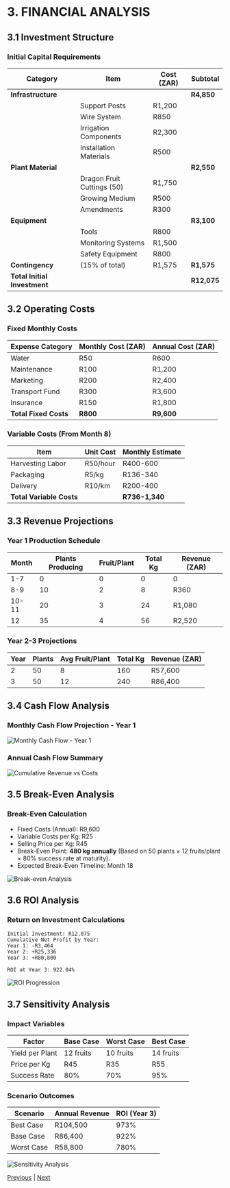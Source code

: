
# 3. FINANCIAL ANALYSIS

## 3.1 Investment Structure

### Initial Capital Requirements
| **Category**        | **Item**               | **Cost (ZAR)** | **Subtotal** |
|---------------------|-----------------------|----------------|--------------|
| **Infrastructure**  |                       |                | **R4,850**   |
|                     | Support Posts         | R1,200         |              |
|                     | Wire System           | R850           |              |
|                     | Irrigation Components | R2,300         |              |
|                     | Installation Materials| R500           |              |
| **Plant Material**  |                       |                | **R2,550**   |
|                     | Dragon Fruit Cuttings (50) | R1,750     |              |
|                     | Growing Medium        | R500           |              |
|                     | Amendments            | R300           |              |
| **Equipment**       |                       |                | **R3,100**   |
|                     | Tools                 | R800           |              |
|                     | Monitoring Systems    | R1,500         |              |
|                     | Safety Equipment      | R800           |              |
| **Contingency**     | (15% of total)        | R1,575         | **R1,575**   |
| **Total Initial Investment** |             |                | **R12,075**  |

## 3.2 Operating Costs

### Fixed Monthly Costs
| **Expense Category** | **Monthly Cost (ZAR)** | **Annual Cost (ZAR)** |
|-----------------------|-----------------------|------------------------|
| Water                | R50                   | R600                  |
| Maintenance          | R100                  | R1,200                |
| Marketing            | R200                  | R2,400                |
| Transport Fund       | R300                  | R3,600                |
| Insurance            | R150                  | R1,800                |
| **Total Fixed Costs**| **R800**              | **R9,600**            |

### Variable Costs (From Month 8)
| **Item**             | **Unit Cost**         | **Monthly Estimate**  |
|----------------------|-----------------------|------------------------|
| Harvesting Labor     | R50/hour              | R400-600              |
| Packaging            | R5/kg                 | R136-340              |
| Delivery             | R10/km                | R200-400              |
| **Total Variable Costs** |                   | **R736-1,340**        |

## 3.3 Revenue Projections

### Year 1 Production Schedule
| **Month** | **Plants Producing** | **Fruit/Plant** | **Total Kg** | **Revenue (ZAR)** |
|-----------|-----------------------|-----------------|--------------|--------------------|
| 1-7       | 0                     | 0               | 0            | 0                  |
| 8-9       | 10                    | 2               | 8            | R360               |
| 10-11     | 20                    | 3               | 24           | R1,080             |
| 12        | 35                    | 4               | 56           | R2,520             |

### Year 2-3 Projections
| **Year** | **Plants** | **Avg Fruit/Plant** | **Total Kg** | **Revenue (ZAR)** |
|----------|------------|---------------------|--------------|--------------------|
| 2        | 50         | 8                   | 160          | R57,600            |
| 3        | 50         | 12                  | 240          | R86,400            |

## 3.4 Cash Flow Analysis

### Monthly Cash Flow Projection - Year 1
![Monthly Cash Flow - Year 1](assets//monthly_cash_flow_year1.png)

### Annual Cash Flow Summary
![Cumulative Revenue vs Costs](assets/cumulative_revenue_vs_costs.png)

## 3.5 Break-Even Analysis

### Break-Even Calculation
- Fixed Costs (Annual): R9,600
- Variable Costs per Kg: R25
- Selling Price per Kg: R45
- Break-Even Point: **480 kg annually** (Based on 50 plants × 12 fruits/plant × 80% success rate at maturity).
- Expected Break-Even Timeline: Month 18

![Break-even Analysis](assets/break_even_analysis.png)

## 3.6 ROI Analysis

### Return on Investment Calculations
```
Initial Investment: R12,075
Cumulative Net Profit by Year:
Year 1: -R3,464
Year 2: +R25,336
Year 3: +R80,800

ROI at Year 3: 922.04%
```
![ROI Progression](assets/roi_progression.png)

## 3.7 Sensitivity Analysis

### Impact Variables
| **Factor**           | **Base Case** | **Worst Case** | **Best Case** |
|----------------------|---------------|----------------|---------------|
| Yield per Plant      | 12 fruits     | 10 fruits      | 14 fruits     |
| Price per Kg         | R45           | R35            | R55           |
| Success Rate         | 80%           | 70%            | 95%           |

### Scenario Outcomes
| **Scenario**         | **Annual Revenue** | **ROI (Year 3)** |
|----------------------|--------------------|------------------|
| Best Case            | R104,500          | 973%             |
| Base Case            | R86,400           | 922%             |
| Worst Case           | R58,800           | 780%             |

![Sensitivity Analysis](assets/sensitivity_analysis.png)

[Previous](technical-implementation.md) | [Next](operations-manual.md)
